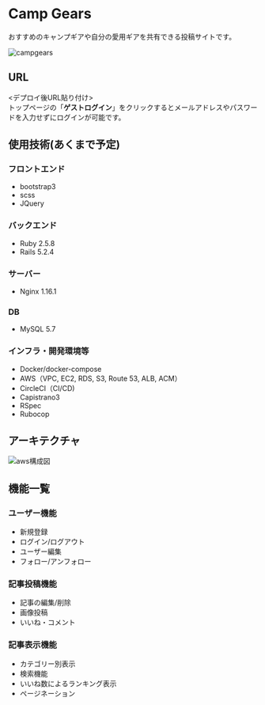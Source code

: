 # Camp Gears

おすすめのキャンプギアや自分の愛用ギアを共有できる投稿サイトです。  

![campgears](ホームの画像を貼り付け)

## URL
<デプロイ後URL貼り付け>  
トップページの「**ゲストログイン**」をクリックするとメールアドレスやパスワードを入力せずにログインが可能です。  
  
## 使用技術(あくまで予定)
### フロントエンド
  - bootstrap3
  - scss
  - JQuery

### バックエンド
  - Ruby  2.5.8
  - Rails 5.2.4

### サーバー
  - Nginx 1.16.1

### DB
  - MySQL 5.7

### インフラ・開発環境等
  - Docker/docker-compose
  - AWS（VPC, EC2, RDS, S3, Route 53, ALB, ACM）
  - CircleCI（CI/CD)
  - Capistrano3
  - RSpec
  - Rubocop

## アーキテクチャ
![aws構成図](81079286-58d56580-8f2a-11ea-9cdd-35169ccefb77.png)

## 機能一覧  
### ユーザー機能  
  - 新規登録
  - ログイン/ログアウト  
  - ユーザー編集  
  - フォロー/アンフォロー
### 記事投稿機能  
  - 記事の編集/削除  
  - 画像投稿  
  - いいね・コメント  
### 記事表示機能 
- カテゴリー別表示
- 検索機能  
- いいね数によるランキング表示
- ページネーション
